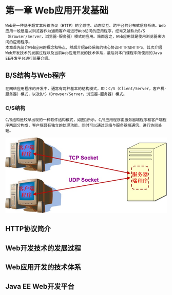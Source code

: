 # 第一章 Web应用开发基础
    Web是一种基于超文本传输协议（HTTP）的全球性、动态交互、跨平台的分布式信息系统。Web应用一般是指以浏览器作为通用客户端进行Web访问的应用程序，经常又被称为B/S（Browser/Server，浏览器-服务器）模式的应用。简而言之，Web应用就是使用浏览器来访问的应用程序。
    本章首先简介Web应用的概念和特点，然后介绍Web系统的核心协议HTTP及HTTPS，其次介绍Web开发技术的发展过程以及当前Web应用开发的技术体系，最后对本门课程中所使用的Java EE开发平台进行简要介绍。
## B/S结构与Web程序
    在网络应用程序的开发中，通常有两种基本的结构模式，即：C/S（Client/Server，客户机-服务器）模式，以及B/S（Browser/Server，浏览器-服务器）模式。
### C/S结构
    C/S结构是较早出现的一种软件结构模式，如图1所示。C/S应用程序由服务器端程序和客户端程序两部分构成，客户端具有独立的处理功能，同时可以通过网络与服务器端通信，进行协同处理。
![C/S应用程序结构示意](./imgs/img1-1.jpg)
## HTTP协议简介
## Web开发技术的发展过程
## Web应用开发的技术体系
## Java EE Web开发平台
